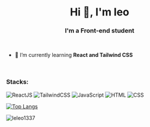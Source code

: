 <h1 align="center">Hi 👋, I'm leo</h1>
<h3 align="center">I'm a Front-end student</h3>

<br>

- 🌱 I’m currently learning **React and Tailwind CSS**
<br>
<h3 align="left">Stacks: </h3>

![ReactJS](https://img.shields.io/badge/-React-20232A?style=flat&logo=react&logoColor=61DAFB)
![TailwindCSS](https://img.shields.io/badge/tailwindcss-0F172A?&logo=tailwindcss)
![JavaScript](https://img.shields.io/badge/-JavaScript-F7DF1E?style=flat&logo=javascript&logoColor=black)
![HTML](https://img.shields.io/badge/-HTML5-E34F26?style=flat&logo=html5&logoColor=white)
![CSS](https://img.shields.io/badge/-CSS3-1572B6?style=flat&logo=css3&logoColor=white)

[![Top Langs](https://github-readme-stats.vercel.app/api/top-langs/?username=leleo1337&layout=donut&theme=transparent)](https://github.com/leleo1337/github-readme-stats)
<p><img align="center" src="https://github-readme-streak-stats.herokuapp.com/?user=leleo1337&theme=swift" alt="leleo1337" /></p>
